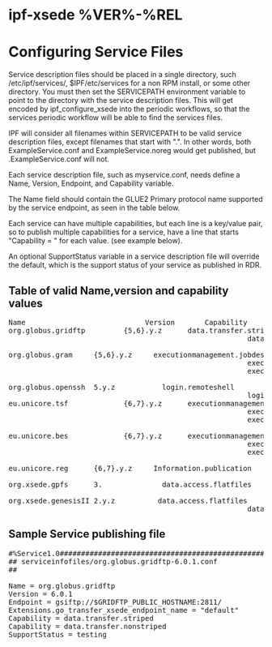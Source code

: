 # ipf-xsede %VER%-%REL
# Configuring Service Files

Service description files should be placed in a single directory, such /etc/ipf/services/,
$IPF/etc/services for a non RPM install, or some other directory. You must then set the
SERVICEPATH environment variable to point to the directory with the service description files.
This will get encoded by ipf_configure_xsede into the periodic workflows, so that the
services periodic workflow will be able to find the services files.

IPF will consider all filenames within SERVICEPATH to be valid service description files,
except filenames that start with ".".  In other words, both ExampleService.conf and
ExampleService.noreg would get published, but .ExampleService.conf will not.

Each service description file, such as myservice.conf, needs define a Name, Version,
Endpoint, and Capability variable.

The Name field should contain the GLUE2 Primary protocol name supported by the
service endpoint, as seen in the table below.

Each service can have multiple capabilities, but each line is a key/value pair, so to publish
multiple capabilities for a service, have a line that starts "Capability = " for each value. 
(see example below).

An optional SupportStatus variable in a service description file will override the
default, which is the support status of your service as published in RDR.

## Table of valid Name,version and capability values

<pre>
Name                            Version       Capability
org.globus.gridftp         {5,6}.y.z      data.transfer.striped
                                                        data.transfer.nonstriped

org.globus.gram		{5,6}.y.z     executionmanagement.jobdescription
                                                        executionmanagement.jobexecution
                                                        executionmanagement.jobmanager

org.globus.openssh 	5.y.z           login.remoteshell
                                                        login.remoteshell.gsi
eu.unicore.tsf 		       {6,7}.y.z      executionmanagement.jobdescription
                                                        executionmanagement.jobexecution
                                                        executionmanagement.jobmanager

eu.unicore.bes             {6,7}.y.z      executionmanagement.jobdescription
                                                        executionmanagement.jobexecution
                                                        executionmanagement.jobmanager

eu.unicore.reg 		{6,7}.y.z     Information.publication

org.xsede.gpfs 		3.              data.access.flatfiles

org.xsede.genesisII	2.y.z          data.access.flatfiles
                                                        data.naming.resolver
</pre>

## Sample Service publishing file

<pre>
#%Service1.0################################################################### ##
## serviceinfofiles/org.globus.gridftp-6.0.1.conf
##

Name = org.globus.gridftp
Version = 6.0.1
Endpoint = gsiftp://$GRIDFTP_PUBLIC_HOSTNAME:2811/
Extensions.go_transfer_xsede_endpoint_name = "default"
Capability = data.transfer.striped
Capability = data.transfer.nonstriped
SupportStatus = testing
</pre>
